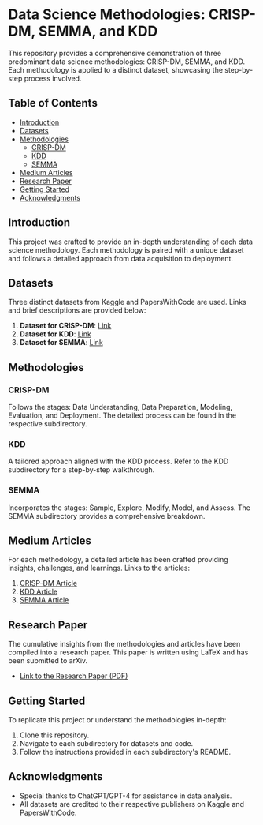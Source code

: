 # Data Science Methodologies: CRISP-DM, SEMMA, and KDD

This repository provides a comprehensive demonstration of three predominant data science methodologies: CRISP-DM, SEMMA, and KDD. Each methodology is applied to a distinct dataset, showcasing the step-by-step process involved.

## Table of Contents
- [Introduction](#introduction)
- [Datasets](#datasets)
- [Methodologies](#methodologies)
  - [CRISP-DM](#crisp-dm)
  - [KDD](#kdd)
  - [SEMMA](#semma)
- [Medium Articles](#medium-articles)
- [Research Paper](#research-paper)
- [Getting Started](#getting-started)
- [Acknowledgments](#acknowledgments)

## Introduction
This project was crafted to provide an in-depth understanding of each data science methodology. Each methodology is paired with a unique dataset and follows a detailed approach from data acquisition to deployment. 

## Datasets
Three distinct datasets from Kaggle and PapersWithCode are used. Links and brief descriptions are provided below:
1. **Dataset for CRISP-DM**: [Link](#https://www.kaggle.com/c/house-prices-advanced-regression-techniques)
2. **Dataset for KDD**: [Link](#https://www.kaggle.com/datasets/rajyellow46/wine-quality)
3. **Dataset for SEMMA**: [Link](#https://www.kaggle.com/datasets/cherngs/heart-disease-cleveland-uci)

## Methodologies
### CRISP-DM
Follows the stages: Data Understanding, Data Preparation, Modeling, Evaluation, and Deployment. The detailed process can be found in the respective subdirectory.

### KDD
A tailored approach aligned with the KDD process. Refer to the KDD subdirectory for a step-by-step walkthrough.

### SEMMA
Incorporates the stages: Sample, Explore, Modify, Model, and Assess. The SEMMA subdirectory provides a comprehensive breakdown.

## Medium Articles
For each methodology, a detailed article has been crafted providing insights, challenges, and learnings. Links to the articles:
1. [CRISP-DM Article](#https://medium.com/@atharvajadhav/crisp-dm-a-practical-guide-to-predicting-house-prices-with-python-6b7b3e32d39c)
2. [KDD Article](#https://medium.com/@atharvajadhav/predicting-wine-quality-with-the-kdd-process-and-python-2c57f3bd91f8)
3. [SEMMA Article](#https://medium.com/@atharvajadhav/understanding-heart-disease-with-semma-and-python-7cac6ddbf6b9)

## Research Paper
The cumulative insights from the methodologies and articles have been compiled into a research paper. This paper is written using LaTeX and has been submitted to arXiv. 
- [Link to the Research Paper (PDF)](#https://github.com/AtharvaJadhav/DataMiningAssignment-CRISPDM-SEMMA-KDD/blob/main/DataMiningAssignment_CRISPDM_KDD_SEMMA.pdf)

## Getting Started
To replicate this project or understand the methodologies in-depth:
1. Clone this repository.
2. Navigate to each subdirectory for datasets and code.
3. Follow the instructions provided in each subdirectory's README.

## Acknowledgments
- Special thanks to ChatGPT/GPT-4 for assistance in data analysis.
- All datasets are credited to their respective publishers on Kaggle and PapersWithCode.
